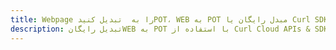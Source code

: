 ---title: Webpage را به  تبدیل کنیدPOT، WEB به POT مبدل رایگان یا Curl SDKdescription: تبدیل رایگانWEB به POT با استفاده از Curl Cloud APIs & SDK همچنین اسناد PDF را در Cloud ایجاد، ویرایش و رندر کنید.---